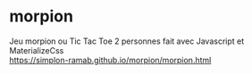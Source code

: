 # morpion  
Jeu morpion ou Tic Tac Toe 2 personnes fait avec Javascript et MaterializeCss   
https://simplon-ramab.github.io/morpion/morpion.html   
